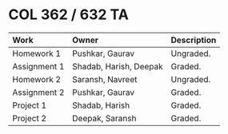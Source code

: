 
# COL 362 / 632 TA

| Work         | Owner                  | Description |
|:-------------|:-----------------------|:------------|
| Homework 1   | Pushkar, Gaurav        | Ungraded.   |
| Assignment 1 | Shadab, Harish, Deepak | Graded.     |
| Homework 2   | Saransh, Navreet       | Ungraded.   |
| Assignment 2 | Pushkar, Gaurav        | Graded.     |
| Project 1    | Shadab, Harish         | Graded.     |
| Project 2    | Deepak, Saransh        | Graded.     |
